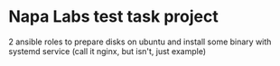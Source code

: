 # Napa Labs test task project

2 ansible roles to prepare disks on ubuntu and install some binary with systemd service (call it nginx, but isn't, just example)